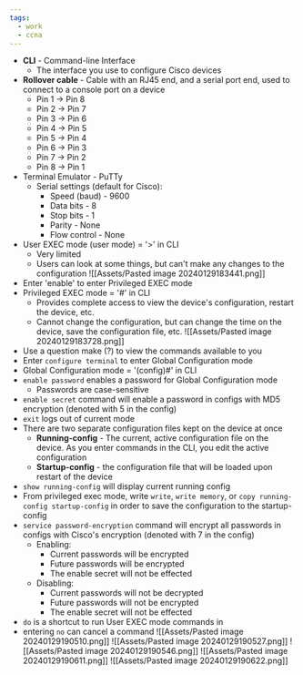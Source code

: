 ```yaml
---
tags:
  - work
  - ccna
---
```

- **CLI** - Command-line Interface
	- The interface you use to configure Cisco devices
- **Rollover cable** - Cable with an RJ45 end, and a serial port end, used to connect to a console port on a device
	- Pin 1 → Pin 8
	- Pin 2 → Pin 7
	- Pin 3 → Pin 6
	- Pin 4 → Pin 5
	- Pin 5 → Pin 4
	- Pin 6 → Pin 3
	- Pin 7 → Pin 2
	- Pin 8 → Pin 1
- Terminal Emulator - PuTTy
	- Serial settings (default for Cisco):
		- Speed (baud) - 9600
		- Data bits - 8
		- Stop bits - 1
		- Parity - None
		- Flow control - None
- User EXEC mode (user mode) = '>' in CLI
	- Very limited
	- Users can look at some things, but can't make any changes to the configuration
![[Assets/Pasted image 20240129183441.png]]
- Enter 'enable' to enter Privileged EXEC mode
- Privileged EXEC mode = '#' in CLI
	- Provides complete access to view the device's configuration, restart the device, etc.
	- Cannot change the configuration, but can change the time on the device, save the configuration file, etc.
![[Assets/Pasted image 20240129183728.png]]
- Use a question make (?) to view the commands available to you
- Enter `configure terminal` to enter Global Configuration mode
- Global Configuration mode = '(config)#' in CLI
- `enable password` enables a password for Global Configuration mode
	- Passwords are case-sensitive
- `enable secret` command will enable a password in configs with MD5 encryption (denoted with 5 in the config)
- `exit` logs out of current mode
- There are two separate configuration files kept on the device at once
	- **Running-config** - The current, active configuration file on the device. As you enter commands in the CLI, you edit the active configuration
	- **Startup-config** - the configuration file that will be loaded upon restart of the device
- `show running-config` will display current running config
- From privileged exec mode, write `write`, `write memory`, or `copy running-config startup-config` in order to save the configuration to the startup-config
- `service password-encryption` command will encrypt all passwords in configs with Cisco's encryption (denoted with 7 in the config)
	- Enabling:
		- Current passwords will be encrypted
		- Future passwords will be encrypted
		- The enable secret will not be effected
	- Disabling:
		- Current passwords will not be decrypted
		- Future passwords will not be encrypted
		- The enable secret will not be effected
- `do` is a shortcut to run User EXEC mode commands in
- entering `no` can cancel a command
![[Assets/Pasted image 20240129190510.png]]
![[Assets/Pasted image 20240129190527.png]]
![[Assets/Pasted image 20240129190546.png]]
![[Assets/Pasted image 20240129190611.png]]
![[Assets/Pasted image 20240129190622.png]]